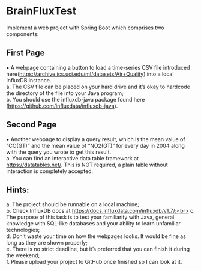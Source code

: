# BrainFluxTest

Implement a web project with Spring Boot which comprises two components:

## First Page
  •	A webpage containing a button to load a time-series CSV file introduced here(https://archive.ics.uci.edu/ml/datasets/Air+Quality) into a local InfluxDB instance. <br>
  a.	The CSV file can be placed on your hard drive and it’s okay to hardcode the directory of the file into your Java program; <br>
  b.	You should use the influxdb-java package found here (https://github.com/influxdata/influxdb-java).<br>

## Second Page
  •	Another webpage to display a query result, which is the mean value of “CO(GT)” and the mean value of “NO2(GT)” for every day in 2004 along with the query you wrote to get this result.<br>
  a.	You can find an interactive data table framework at https://datatables.net/. This is NOT required, a plain table without interaction is completely accepted.<br>


## Hints:
  a.	The project should be runnable on a local machine;<br>
  b.	Check InfluxDB docs at https://docs.influxdata.com/influxdb/v1.7/;<br>
  c.	The purpose of this task is to test your familiarity with Java, general knowledge with SQL-like databases and your ability to learn unfamiliar technologies;<br>
  d.	Don’t waste your time on how the webpages looks. It would be fine as long as they are shown properly;<br>
  e.	There is no strict deadline, but it’s preferred that you can finish it during the weekend;<br>
  f.	Please upload your project to GitHub once finished so I can look at it.
